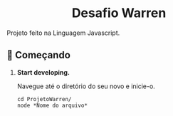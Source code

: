 <h1 align="center">
  Desafio Warren
</h1>
Projeto feito na Linguagem Javascript.

## 🚀 Começando

1.  **Start developing.**

    Navegue até o diretório do seu novo e inicie-o.

    ```shell
    cd ProjetoWarren/
    node *Nome do arquivo*
    ```



